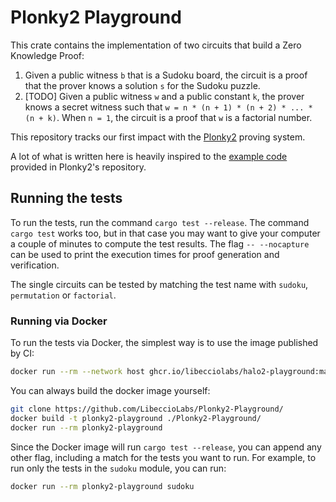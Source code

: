 # Plonky2 Playground

This crate contains the implementation of two circuits that build a Zero Knowledge Proof:

1. Given a public witness `b` that is a Sudoku board, the circuit is a proof that the prover knows a solution `s` for the Sudoku puzzle.
2. [TODO] Given a public witness `w` and a public constant `k`, the prover knows a secret witness such that `w = n * (n + 1) * (n + 2) * ... * (n + k)`. When `n = 1`, the circuit is a proof that `w` is a factorial number.

This repository tracks our first impact with the
[Plonky2](https://github.com/0xPolygonZero/plonky2) proving system.

A lot of what is written here is heavily inspired to the
[example code](https://github.com/0xPolygonZero/plonky2/tree/main/plonky2/examples)
provided in Plonky2's repository.

## Running the tests

To run the tests, run the command `cargo test --release`.
The command `cargo test` works too, but in that case you may want
to give your computer a couple of minutes to compute the test results.
The flag `-- --nocapture` can be used to print the execution times for proof generation and verification.

The single circuits can be tested by matching the test name with `sudoku`, `permutation` or `factorial`.

### Running via Docker

To run the tests via Docker, the simplest way is to use the image published by CI:

```bash
docker run --rm --network host ghcr.io/libecciolabs/halo2-playground:main
```

You can always build the docker image yourself:

```bash
git clone https://github.com/LibeccioLabs/Plonky2-Playground/
docker build -t plonky2-playground ./Plonky2-Playground/
docker run --rm plonky2-playground
```

Since the Docker image will run `cargo test --release`, you can append any other flag, including a match for the tests you want to run.
For example, to run only the tests in the `sudoku` module, you can run:

```bash
docker run --rm plonky2-playground sudoku
```
